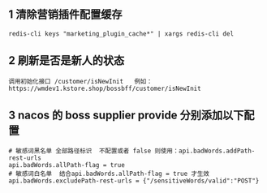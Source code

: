 ## 1 清除营销插件配置缓存
```
redis-cli keys "marketing_plugin_cache*" | xargs redis-cli del
```
## 2 刷新是否是新人的状态
```
调用初始化接口 /customer/isNewInit   例如：https://wmdev1.kstore.shop/bossbff/customer/isNewInit
```

##  3    nacos 的 boss  supplier  provide 分别添加以下配置
```
# 敏感词黑名单 全部路径标识  不配置或者 false 则使用：api.badWords.addPath-rest-urls
api.badWords.allPath-flag = true
# 敏感词白名单  结合api.badWords.allPath-flag = true 才生效
api.badWords.excludePath-rest-urls = {"/sensitiveWords/valid":"POST"}
```